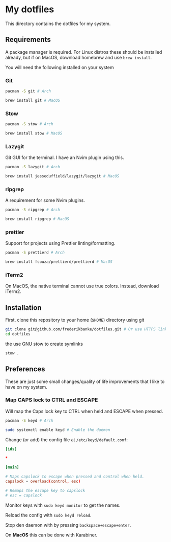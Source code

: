 # My dotfiles

This directory contains the dotfiles for my system.

## Requirements

A package manager is required. For Linux distros these should be installed already, but if on MacOS, download homebrew and use `brew install`.

You will need the following installed on your system

### Git

```bash
pacman -S git # Arch

brew install git # MacOS
```

### Stow

```bash
pacman -S stow # Arch

brew install stow # MacOS
```

### Lazygit

Git GUI for the terminal. I have an Nvim plugin using this.

```bash
pacman -S lazygit # Arch

brew install jesseduffield/lazygit/lazygit # MacOS
```
### ripgrep

A requirement for some Nvim plugins.

```bash
pacman -S ripgrep # Arch

brew install ripgrep # MacOS
```

### prettier

Support for projects using Prettier linting/formatting.

```bash
pacman -S prettierd # Arch

brew install fsouza/prettierd/prettierd # MacOS
```

### iTerm2

On MacOS, the native terminal cannot use true colors. Instead, download iTerm2.

## Installation

First, clone this repository to your home (`$HOME`) directory using git

```bash
git clone git@github.com/frederikbanke/dotfiles.git # Or use HTTPS link
cd dotfiles
```

the use GNU stow to create symlinks

```bash
stow .
```

## Preferences

These are just some small changes/quality of life improvements that I like to have on my system.

### Map CAPS lock to CTRL and ESCAPE
Will map the Caps lock key to CTRL when held and ESCAPE when pressed.

```bash
pacman -S keyd # Arch

sudo systemctl enable keyd # Enable the daemon
```

Change (or add) the config file at `/etc/keyd/default.conf`:

```conf
[ids]

*

[main]

# Maps capslock to escape when pressed and control when held.
capslock = overload(control, esc)

# Remaps the escape key to capslock
# esc = capslock
```

Monitor keys with `sudo keyd monitor` to get the names.

Reload the config with `sudo keyd reload`.

Stop den daemon with by pressing `backspace+escape+enter`.

On **MacOS** this can be done with Karabiner.

